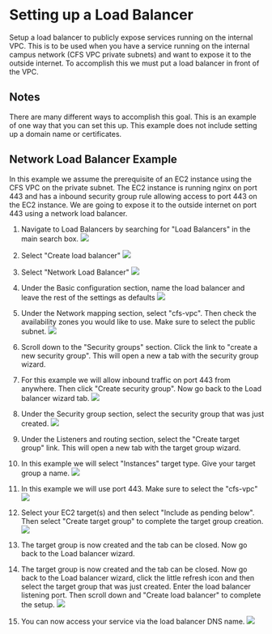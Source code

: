 # Setting up a Load Balancer

Setup a load balancer to publicly expose services running on the internal VPC. This is to be used when you have a service running on the internal campus network (CFS VPC private subnets) and want to expose it to the outside internet. To accomplish this we must put a load balancer in front of the VPC.

## Notes
There are many different ways to accomplish this goal. This is an example of one way that you can set this up. This example does not include setting up a domain name or certificates.

## Network Load Balancer Example

In this example we assume the prerequisite of an EC2 instance using the CFS VPC on the private subnet. The EC2 instance is running nginx on port 443 and has a inbound security group rule allowing access to port 443 on the EC2 instance. We are going to expose it to the outside internet on port 443 using a network load balancer.

1. Navigate to Load Balancers by searching for "Load Balancers" in the main search box.
![](images/search.png)

2. Select "Create load balancer"
![](images/create-lb.png)

3. Select "Network Load Balancer"
![](images/select-lb-type.png)

4. Under the Basic configuration section, name the load balancer and leave the rest of the settings as defaults
![](images/name-nlb.png)

5. Under the Network mapping section, select "cfs-vpc". Then check the availability zones you would like to use. Make sure to select the public subnet.
![](images/select-subnet.png)

6. Scroll down to the "Security groups" section. Click the link to "create a new security group". This will open a new a tab with the security group wizard.

7. For this example we will allow inbound traffic on port 443 from anywhere. Then click "Create security group". Now go back to the Load balancer wizard tab.
![](images/security-group-wizard.png)

8. Under the Security group section, select the security group that was just created.
![](images/security-group.png)

9. Under the Listeners and routing section, select the "Create target group" link. This will open a new tab with the target group wizard.

10. In this example we will select "Instances" target type. Give your target group a name.
![](images/target-group-type.png)

11. In this example we will use port 443. Make sure to select the "cfs-vpc"
![](images/target-group-port-443.png)

12. Select your EC2 target(s) and then select "Include as pending below". Then select "Create target group" to complete the target group creation.
![](images/select-target-443.png)

13. The target group is now created and the tab can be closed. Now go back to the Load balancer wizard.

14. The target group is now created and the tab can be closed. Now go back to the Load balancer wizard, click the little refresh icon and then select the target group that was just created. Enter the load balancer listening port. Then scroll down and "Create load balancer" to complete the setup.
![](images/listeners443.png)

15. You can now access your service via the load balancer DNS name.
![](images/load-balancer-dns.png)


